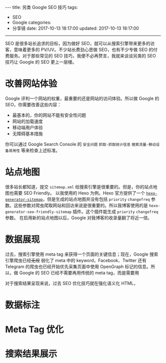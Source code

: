 ﻿﻿---
title: 另类 Google SEO 技巧
tags:
  - SEO
  - Google
categories:
  - 分享镜
date: 2017-10-13 18:17:00
updated: 2017-10-13 18:17:00
---

SEO 是很多站长追求的目标，因为做好 SEO，就可以从搜索引擎带来更多的访客，意味着更多的 PV/UV。不少站长费劲心思做 SEO，也有不少专做 SEO 的付费服务。对于那些常见的 SEO 技巧，我便不必再赘言，我就来谈谈另类的 SEO 技巧让 Google 的 SEO 更上一层楼。

<!-- more -->

# 改善网站体验

Google 评判一个网站的权重，最重要的还是网站的访问体验。所以做 Google 的 SEO，你需要改善这些内容：

- 最基本的，你的网站不能有安全性问题
- 网站的加载速度
- 移动端用户体验
- 无障碍基本措施

你可以通过 Google Search Console 的 `安全问题` `抓取-抓取统计信息` `搜索流量-移动设备易用性` 等来检查上述标准。

# 站点地图

很多站长都知道，提交 `sitemap.xml` 给搜索引擎是很重要的。但是，你的站点地图也需要 SEO Friendly。
以我使用的 Hexo 为例。Hexo 官方提供了一个 [`hexo-generator-sitemap`](https://github.com/hexojs/hexo-generator-sitemap)，但是生成的站点地图并没有包括 `priority` `changefreq` 参数。这些参数对爬虫爬取网站和回访来说是很重要的。所以我博客使用的是 `hexo-generator-seo-friendly-sitemap` 插件。这个插件能生成 `priority` `changefreq` 参数。
在启用新的站点地图以后，Google 对我博客的收录量翻了将近一倍。

# 数据展现

过去，搜索引擎使用 meta tag 来获得一个页面的关键信息；现在，Google 搜索引擎爬虫已经~~无视~~ 弱化了 meta 中的 keyword，Facebook、Twitter 还有 Telegram 的爬虫也已经开始优先采集页面中使用 OpenGraph 标记的信息。所以，做 Google 的 SEO 已经不需要再用传统的 meta tag，而是需要用

对于搜索结果呈现来说，过去 SEO 优化技巧就在强化语义化 HTML，

# 数据标注



# Meta Tag 优化

# 搜索结果展示